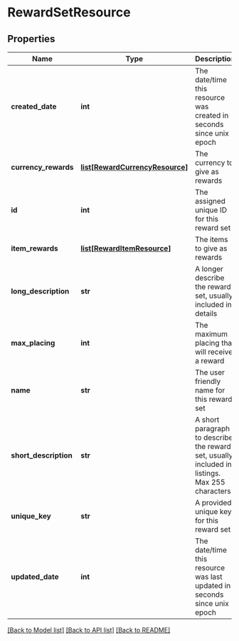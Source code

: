 # RewardSetResource

## Properties
Name | Type | Description | Notes
------------ | ------------- | ------------- | -------------
**created_date** | **int** | The date/time this resource was created in seconds since unix epoch | [optional] 
**currency_rewards** | [**list[RewardCurrencyResource]**](RewardCurrencyResource.md) | The currency to give as rewards | [optional] 
**id** | **int** | The assigned unique ID for this reward set | [optional] 
**item_rewards** | [**list[RewardItemResource]**](RewardItemResource.md) | The items to give as rewards | [optional] 
**long_description** | **str** | A longer describe the reward set, usually included in details | [optional] 
**max_placing** | **int** | The maximum placing that will receive a reward | [optional] 
**name** | **str** | The user friendly name for this reward set | 
**short_description** | **str** | A short paragraph to describe the reward set, usually included in listings.  Max 255 characters | [optional] 
**unique_key** | **str** | A provided unique key for this reward set | [optional] 
**updated_date** | **int** | The date/time this resource was last updated in seconds since unix epoch | [optional] 

[[Back to Model list]](../README.md#documentation-for-models) [[Back to API list]](../README.md#documentation-for-api-endpoints) [[Back to README]](../README.md)


